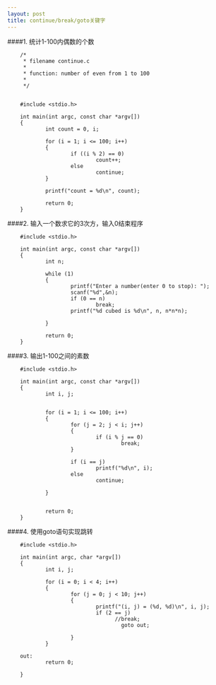 ```yaml
---
layout: post
title: continue/break/goto关键字
---
```

####1.
统计1-100内偶数的个数


        /*
         * filename continue.c
         *
         * function: number of even from 1 to 100
         *
         */


        #include <stdio.h>

        int main(int argc, const char *argv[])
        {
                int count = 0, i;

                for (i = 1; i <= 100; i++)
                {
                        if ((i % 2) == 0)
                                count++;
                        else
                                continue;
                }	

                printf("count = %d\n", count);

                return 0;
        }

####2.
输入一个数求它的3次方，输入0结束程序


        #include <stdio.h>

        int main(int argc, const char *argv[])
        {
                int n;

                while (1)
                {
                        printf("Enter a number(enter 0 to stop): ");
                        scanf("%d",&n);
                        if (0 == n)
                                break;
                        printf("%d cubed is %d\n", n, n*n*n);

                }

                return 0;
        }

####3.
输出1-100之间的素数


        #include <stdio.h>

        int main(int argc, const char *argv[])
        {
                int i, j;


                for (i = 1; i <= 100; i++)
                {
                        for (j = 2; j < i; j++)
                        {
                                if (i % j == 0)
                                        break;
                        }

                        if (i == j)
                                printf("%d\n", i);
                        else
                                continue;
                
                }


                return 0;
        }

####4.
使用goto语句实现跳转


        #include <stdio.h>

        int main(int argc, char *argv[])
        {
                int i, j;
                
                for (i = 0; i < 4; i++)
                {
                        for (j = 0; j < 10; j++)
                        {
                                printf("(i, j) = (%d, %d)\n", i, j);
                                if (2 == j)
                                      //break;
                                        goto out;

                        }
                }

        out:
                return 0;
                
        }
